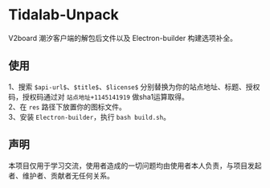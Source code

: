 # Tidalab-Unpack
V2board 潮汐客户端的解包后文件以及 Electron-builder 构建选项补全。

## 使用
1、搜索 `$api-url$`、`$title$`、`$license$` 分别替换为你的站点地址、标题、授权码，授权码通过对 `站点地址+1145141919` 做sha1运算取得。  
2、在 `res` 路径下放置你的图标文件。  
3、安装 `Electron-builder`，执行 `bash build.sh`。

## 声明
本项目仅用于学习交流，使用者造成的一切问题均由使用者本人负责，与项目发起者、维护者、贡献者无任何关系。